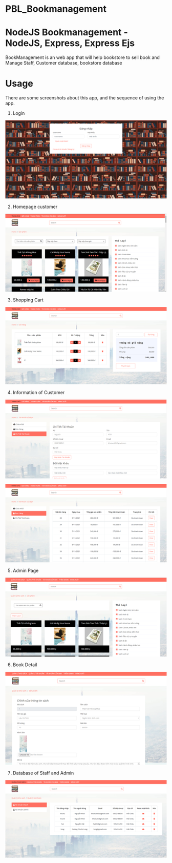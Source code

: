 # PBL_Bookmanagement
# NodeJS Bookmanagement - NodeJS, Express, Express Ejs

BookManagement is an web app that will help bookstore to sell book and Manage Staff, Customer database, bookstore database

# Usage
There are some screenshots about this app, and the sequence of using the app.

1. Login

![markdown](./public/readme/Login.png)

2. Homepage customer

![markdown](./public/readme/Homepage.png)

3. Shopping Cart

![markdown](./public/readme/ShoppingCart.png)

4. Information of Customer

![markdown](./public/readme/Account.png)

![markdown](./public/readme/Bill.png)

5. Admin Page

![markdown](./public/readme/AdminPage.png)

6. Book Detail

![markdown](./public/readme/BookDetail.png)

7. Database of Staff and Admin

![markdown](./public/readme/AdminAcount.png)